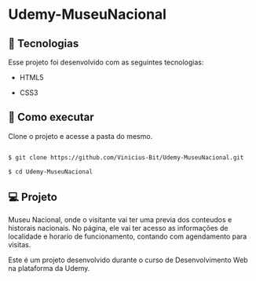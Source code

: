 # Udemy-MuseuNacional
 

## 🧪 Tecnologias

 

Esse projeto foi desenvolvido com as seguintes tecnologias:

 

- HTML5

- CSS3



## 🚀 Como executar

 

Clone o projeto e acesse a pasta do mesmo.

 

```bash

$ git clone https://github.com/Vinicius-Bit/Udemy-MuseuNacional.git

$ cd Udemy-MuseuNacional
```


## 💻 Projeto

 

Museu Nacional, onde o visitante vai ter uma previa dos conteudos e historais nacionais.
No página, ele vai ter acesso as informações de localidade e horario de funcionamento, 
contando com agendamento para visitas.
 

Este é um projeto desenvolvido durante o curso de Desenvolvimento Web na plataforma da Udemy.
